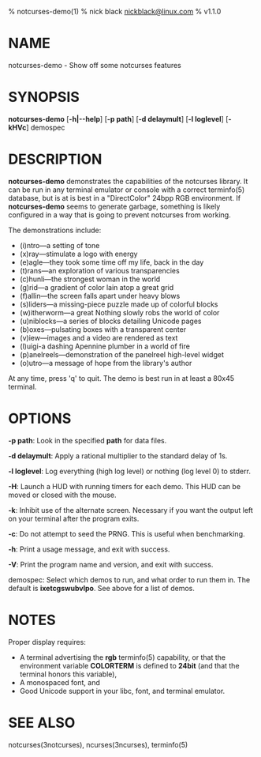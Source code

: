 % notcurses-demo(1)
% nick black <nickblack@linux.com>
% v1.1.0

# NAME

notcurses-demo - Show off some notcurses features

# SYNOPSIS

**notcurses-demo** [**-h|--help**] [**-p path**] [**-d delaymult**] [**-l loglevel**] [**-kHVc**] demospec

# DESCRIPTION

**notcurses-demo** demonstrates the capabilities of the notcurses library. It
can be run in any terminal emulator or console with a correct terminfo(5)
database, but is at is best in a "DirectColor" 24bpp RGB environment. If
**notcurses-demo** seems to generate garbage, something is likely configured in
a way that is going to prevent notcurses from working.

The demonstrations include:

* (i)ntro—a setting of tone
* (x)ray—stimulate a logo with energy
* (e)agle—they took some time off my life, back in the day
* (t)rans—an exploration of various transparencies
* (c)hunli—the strongest woman in the world
* (g)rid—a gradient of color lain atop a great grid
* (f)allin—the screen falls apart under heavy blows
* (s)liders—a missing-piece puzzle made up of colorful blocks
* (w)itherworm—a great Nothing slowly robs the world of color
* (u)niblocks—a series of blocks detailing Unicode pages
* (b)oxes—pulsating boxes with a transparent center
* (v)iew—images and a video are rendered as text
* (l)uigi-a dashing Apennine plumber in a world of fire
* (p)anelreels—demonstration of the panelreel high-level widget
* (o)utro—a message of hope from the library's author

At any time, press 'q' to quit. The demo is best run in at least a 80x45 terminal.

# OPTIONS

**-p path**: Look in the specified **path** for data files.

**-d delaymult**: Apply a rational multiplier to the standard delay of 1s.

**-l loglevel**: Log everything (high log level) or nothing (log level 0) to stderr.

**-H**: Launch a HUD with running timers for each demo. This HUD can be moved or closed with the mouse.

**-k**: Inhibit use of the alternate screen. Necessary if you want the output left on your terminal after the program exits.

**-c**: Do not attempt to seed the PRNG. This is useful when benchmarking.

**-h**: Print a usage message, and exit with success.

**-V**: Print the program name and version, and exit with success.

demospec: Select which demos to run, and what order to run them in. The default is **ixetcgswubvlpo**. See above for a list of demos.

# NOTES
Proper display requires:

* A terminal advertising the **rgb** terminfo(5) capability, or that the environment variable **COLORTERM** is defined to **24bit** (and that the terminal honors this variable),
* A monospaced font, and
* Good Unicode support in your libc, font, and terminal emulator.

# SEE ALSO
notcurses(3notcurses), ncurses(3ncurses), terminfo(5)
